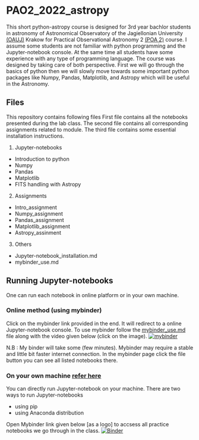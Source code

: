# PAO2_2022_astropy
This short python-astropy course is designed for 3rd year bachlor students in astronomy of Astronomical Observatory of the Jagiellonian University [(OAUJ)](http://www.oa.uj.edu.pl/index.en.html) Krakow for Practical Observational Astronomy 2 [(POA 2)]() course. I assume some students are not familiar with python programming and the Jupyter-notebook console. At the same time all students have some experience with any type of programming language. The course was designed by taking care of both perspective. First we will go through the basics of python then we will slowly move towards some important python packages like  Numpy, Pandas, Matplotlib, and Astropy which will be useful in the Astronomy.

## Files
This repository contains following files
First file contains all the notebooks presented during the lab class. The second file contains all corresponding assignments related to module. The third file contains some essential installation instructions.
1. Jupyter-notebooks
* Introduction to python
* Numpy
* Pandas
* Matplotlib
* FITS handling with Astropy
2. Assignments
* Intro_assignment
* Numpy_assignment
* Pandas_assignment
* Matplotlib_assignment
* Astropy_assinment
3. Others
* Jupyter-notebook_installation.md
* mybinder_use.md

## Running Jupyter-notebooks
One can run each notebook in online platform or in your own machine.
### Online method (using mybinder)
Click on the mybinder link provided in the end. It will redirect to a online Jupyter-notebook console. 
To use mybinder follow the [mybinder_use.md](/others/mybinder_use.txt) file along with the video given below (click on the image).
[![mybinder](https://user-images.githubusercontent.com/45534866/169702246-255ffcf5-74bd-4c90-b8cb-6b3db0666e26.png)](https://user-images.githubusercontent.com/45534866/169696890-5eabf671-ac2b-4389-a84a-06baf4d8e300.mp4)

N.B : My binder will take some (few minutes). Mybinder may require a stable and little bit faster internet connection. In the mybinder page click the file button you can see all listed notebooks there. 

### On your own machine [refer here](/others/Jupyter-notebook_installation.txt)
You can directly run Jupyter-notebook on your machine. There are two ways to run Jupyter-notebooks  

* using pip
* using Anaconda distribution

Open Mybinder link given below [as a logo] to accsess all practice notebooks we go through in the class.
[![Binder](https://mybinder.org/badge_logo.svg)](https://mybinder.org/v2/gh/sagar-sethi/PAO2_2022_astropy/main?labpath=Introduction.ipynb)
